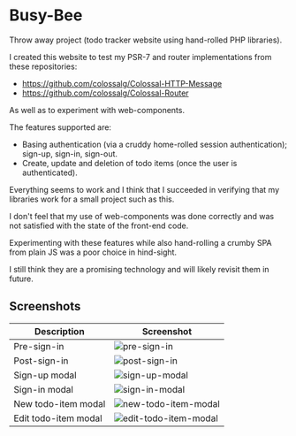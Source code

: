 # Busy-Bee

Throw away project (todo tracker website using hand-rolled PHP libraries).

I created this website to test my PSR-7 and router implementations from these repositories:
- https://github.com/colossalg/Colossal-HTTP-Message
- https://github.com/colossalg/Colossal-Router

As well as to experiment with web-components.

The features supported are:
- Basing authentication (via a cruddy home-rolled session authentication); sign-up, sign-in, sign-out.
- Create, update and deletion of todo items (once the user is authenticated).

Everything seems to work and I think that I succeeded in verifying that my libraries work for a small project such as this.

I don't feel that my use of web-components was done correctly and was not satisfied with the state of the front-end code.

Experimenting with these features while also hand-rolling a crumby SPA from plain JS was a poor choice in hind-sight.

I still think they are a promising technology and will likely revisit them in future.

## Screenshots

| Description | Screenshot |
| --- | --- |
| Pre-sign-in | ![pre-sign-in](https://github.com/colossalg/Busy-Bee/assets/39691679/06a79d66-851f-4ca3-9f32-ce67cd9c827d) |
| Post-sign-in | ![post-sign-in](https://github.com/colossalg/Busy-Bee/assets/39691679/a4cd469c-b0c1-43f4-ae24-64dd2dde496b) |
| Sign-up modal | ![sign-up-modal](https://github.com/colossalg/Busy-Bee/assets/39691679/ca3812ac-4b57-4d70-b334-403e0adfcc37) |
| Sign-in modal | ![sign-in-modal](https://github.com/colossalg/Busy-Bee/assets/39691679/790bcd89-67fa-46ee-b34b-74af1e4dac52) |
| New todo-item modal | ![new-todo-item-modal](https://github.com/colossalg/Busy-Bee/assets/39691679/a2a8188c-ffe4-4fb3-be25-384875e99810) |
| Edit todo-item modal | ![edit-todo-item-modal](https://github.com/colossalg/Busy-Bee/assets/39691679/4feeb3d8-6049-428c-932e-28681961efc4) |





